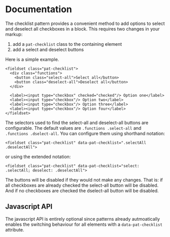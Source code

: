 # Documentation

The checklist pattern provides a convenient method to add options to
select and deselect all checkboxes in a block. This requires two changes
in your markup:

1.  add a `pat-checklist` class to the containing element
2.  add a select and deselect buttons

Here is a simple example.

    <fieldset class="pat-checklist">
      <div class="functions">
        <button class="select-all">Select all</button>
        <button class="deselect-all">Deselect all</button>
      </div>

      <label><input type="checkbox" checked="checked"/> Option one</label>
      <label><input type="checkbox"/> Option two</label>
      <label><input type="checkbox"/> Option three</label>
      <label><input type="checkbox"/> Option four</label>
    </fieldset>

The selectors used to find the select-all and deselect-all buttons are
configurable. The default values are `.functions .select-all` and
`.functions .dselect-all`. You can configure them using shorthand
notation:

    <fieldset class="pat-checklist" data-pat-checklist=".selectAll .deselectAll">

or using the extended notation:

    <fieldset class="pat-checklist" data-pat-checklist="select: .selectAll; deselect: .deselectAll">

The buttons will be disabled if they would not make any changes. That
is: if all checkboxes are already checked the select-all button will be
disabled. And if no checkboxes are checked the dselect-all button will
be disabled.

Javascript API
--------------

The javascript API is entirely optional since patterns already
autmoatically enables the switching behaviour for all elements with a
`data-pat-checklist` attribute.